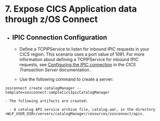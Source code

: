 # 7. Expose CICS Application data through z/OS Connect

- ## IPIC Connection Configuration

  - Define a TCPIPService to listen for inbound IPIC requests in your CICS region. This scenario uses a port value of 1091. For more information about defining a TCPIPService for inbound IPIC requests, see [Configuring the IPIC connection](https://www.ibm.com/support/knowledgecenter/SSGMCP_5.4.0/applications/developing/java/dfhpj2_jca_remote_eci_ipicconfig.html) in the _CICS Transaction Server_ documentation.

  - Use the following command to create a server:

```
zosconnect create catalogManager --template=zosconnect:sampleCicsIpicCatalogManager
```

    - The following artifacts are created:

      - A catalog API service archive file, catalog.aar, in the directory <WLP_USER_DIR>/servers/catalogManager/resources/zosconnect/apis.
